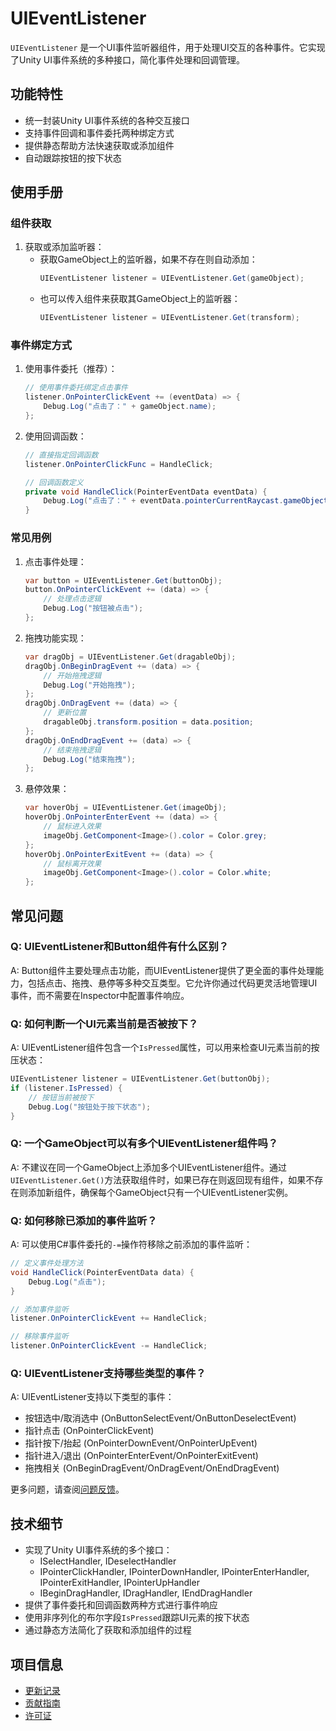 # UIEventListener

`UIEventListener` 是一个UI事件监听器组件，用于处理UI交互的各种事件。它实现了Unity UI事件系统的多种接口，简化事件处理和回调管理。

## 功能特性

- 统一封装Unity UI事件系统的各种交互接口
- 支持事件回调和事件委托两种绑定方式
- 提供静态帮助方法快速获取或添加组件
- 自动跟踪按钮的按下状态

## 使用手册

### 组件获取

1. 获取或添加监听器：
   - 获取GameObject上的监听器，如果不存在则自动添加：
     ```csharp
     UIEventListener listener = UIEventListener.Get(gameObject);
     ```
   - 也可以传入组件来获取其GameObject上的监听器：
     ```csharp
     UIEventListener listener = UIEventListener.Get(transform);
     ```

### 事件绑定方式

1. 使用事件委托（推荐）：
   ```csharp
   // 使用事件委托绑定点击事件
   listener.OnPointerClickEvent += (eventData) => {
       Debug.Log("点击了：" + gameObject.name);
   };
   ```

2. 使用回调函数：
   ```csharp
   // 直接指定回调函数
   listener.OnPointerClickFunc = HandleClick;
   
   // 回调函数定义
   private void HandleClick(PointerEventData eventData) {
       Debug.Log("点击了：" + eventData.pointerCurrentRaycast.gameObject.name);
   }
   ```

### 常见用例

1. 点击事件处理：
   ```csharp
   var button = UIEventListener.Get(buttonObj);
   button.OnPointerClickEvent += (data) => {
       // 处理点击逻辑
       Debug.Log("按钮被点击");
   };
   ```

2. 拖拽功能实现：
   ```csharp
   var dragObj = UIEventListener.Get(dragableObj);
   dragObj.OnBeginDragEvent += (data) => { 
       // 开始拖拽逻辑
       Debug.Log("开始拖拽");
   };
   dragObj.OnDragEvent += (data) => { 
       // 更新位置
       dragableObj.transform.position = data.position;
   };
   dragObj.OnEndDragEvent += (data) => { 
       // 结束拖拽逻辑
       Debug.Log("结束拖拽");
   };
   ```

3. 悬停效果：
   ```csharp
   var hoverObj = UIEventListener.Get(imageObj);
   hoverObj.OnPointerEnterEvent += (data) => {
       // 鼠标进入效果
       imageObj.GetComponent<Image>().color = Color.grey;
   };
   hoverObj.OnPointerExitEvent += (data) => {
       // 鼠标离开效果
       imageObj.GetComponent<Image>().color = Color.white;
   };
   ```

## 常见问题

### Q: UIEventListener和Button组件有什么区别？

A: Button组件主要处理点击功能，而UIEventListener提供了更全面的事件处理能力，包括点击、拖拽、悬停等多种交互类型。它允许你通过代码更灵活地管理UI事件，而不需要在Inspector中配置事件响应。

### Q: 如何判断一个UI元素当前是否被按下？

A: UIEventListener组件包含一个`IsPressed`属性，可以用来检查UI元素当前的按压状态：

```csharp
UIEventListener listener = UIEventListener.Get(buttonObj);
if (listener.IsPressed) {
    // 按钮当前被按下
    Debug.Log("按钮处于按下状态");
}
```

### Q: 一个GameObject可以有多个UIEventListener组件吗？

A: 不建议在同一个GameObject上添加多个UIEventListener组件。通过`UIEventListener.Get()`方法获取组件时，如果已存在则返回现有组件，如果不存在则添加新组件，确保每个GameObject只有一个UIEventListener实例。

### Q: 如何移除已添加的事件监听？

A: 可以使用C#事件委托的`-=`操作符移除之前添加的事件监听：

```csharp
// 定义事件处理方法
void HandleClick(PointerEventData data) {
    Debug.Log("点击");
}

// 添加事件监听
listener.OnPointerClickEvent += HandleClick;

// 移除事件监听
listener.OnPointerClickEvent -= HandleClick;
```

### Q: UIEventListener支持哪些类型的事件？

A: UIEventListener支持以下类型的事件：
- 按钮选中/取消选中 (OnButtonSelectEvent/OnButtonDeselectEvent)
- 指针点击 (OnPointerClickEvent)
- 指针按下/抬起 (OnPointerDownEvent/OnPointerUpEvent)
- 指针进入/退出 (OnPointerEnterEvent/OnPointerExitEvent)
- 拖拽相关 (OnBeginDragEvent/OnDragEvent/OnEndDragEvent)

更多问题，请查阅[问题反馈](../CONTRIBUTING.md#问题反馈)。

## 技术细节

- 实现了Unity UI事件系统的多个接口：
  - ISelectHandler, IDeselectHandler
  - IPointerClickHandler, IPointerDownHandler, IPointerEnterHandler, IPointerExitHandler, IPointerUpHandler
  - IBeginDragHandler, IDragHandler, IEndDragHandler
- 提供了事件委托和回调函数两种方式进行事件响应
- 使用非序列化的布尔字段`IsPressed`跟踪UI元素的按下状态
- 通过静态方法简化了获取和添加组件的过程

## 项目信息

- [更新记录](../CHANGELOG.md)
- [贡献指南](../CONTRIBUTING.md)
- [许可证](../LICENSE)
